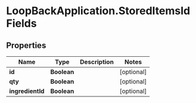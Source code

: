 # LoopBackApplication.StoredItemsIdFields

## Properties

Name | Type | Description | Notes
------------ | ------------- | ------------- | -------------
**id** | **Boolean** |  | [optional] 
**qty** | **Boolean** |  | [optional] 
**ingredientId** | **Boolean** |  | [optional] 



